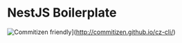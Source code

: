 # NestJS Boilerplate

![Commitizen friendly](https://img.shields.io/badge/commitizen-friendly-brightgreen.svg)](http://commitizen.github.io/cz-cli/)
